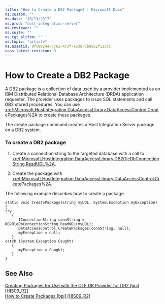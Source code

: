 ```yaml
---
title: "How to Create a DB2 Package2 | Microsoft Docs"
ms.custom: ""
ms.date: "10/13/2017"
ms.prod: "host-integration-server"
ms.reviewer: ""
ms.suite: ""
ms.tgt_pltfrm: ""
ms.topic: "article"
ms.assetid: 8fc88244-c762-4c3f-a638-cb9882f115bc
caps.latest.revision: 3
---
```

# How to Create a DB2 Package
A DB2 package is a collection of data used by a provider implemented as an IBM Distributed Relational Database Architecture (DRDA) application requester. The provider uses packages to issue SQL statements and call DB2 stored procedures. You can use <xref:Microsoft.HostIntegration.DataAccessLibrary.DataAccessControl.CreatePackages%2A> to create these packages.  
  
 The create package command creates a Host Integration Server package on a DB2 system.  
  
### To create a DB2 package  
  
1.  Create a connection string to the targeted database with a call to <xref:Microsoft.HostIntegration.DataAccessLibrary.DB2OleDbConnectionString.ReadUDL%2A>.  
  
2.  Create the package with <xref:Microsoft.HostIntegration.DataAccessLibrary.DataAccessControl.CreatePackages%2A>.  
  
 The following example describes how to create a package.  
  
```  
static void CreatePackage(string myUDL, System.Exception myException)  
{  
try  
   {  
      IConnectionString connString = DB2OleDbConnectionString.ReadUDL(myUDL);  
      DataAccessControl.CreatePackages(connString, null);  
      myException = null;  
   }  
catch (System.Exception Caught)  
   {  
      myException = Caught;  
   }  
}  
```  
  
## See Also  
 [Creating Packages for Use with the OLE DB Provider for DB2 &#91;bpi&#93; &#91;HIS09_R2&#93;](http://msdn.microsoft.com/en-us/4e1b89b7-b1ca-452f-95fa-ad5bf0fd8253)   
 [How to Create Packages &#91;bpi&#93; &#91;HIS09_R2&#93;](http://msdn.microsoft.com/en-us/1a5db4a8-a917-467c-a5ea-2fca87a5bdd5)